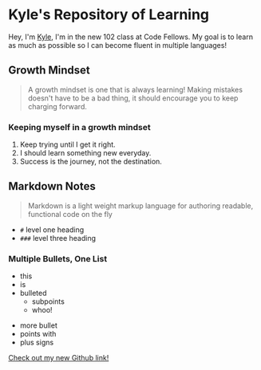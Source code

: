 # Kyle's Repository of Learning
Hey, I'm [Kyle](https://github.com/AtkinsonKyle), I'm in the new 102 class at Code Fellows. My goal is to learn as much as possible so I can become fluent in multiple languages! 

## Growth Mindset
> A growth mindset is one that is always learning! Making mistakes doesn't have to be a bad thing, it should encourage you to keep charging forward.

### Keeping myself in a growth mindset
1. Keep trying until I get it right.
1. I should learn something new everyday.
1. Success is the journey, not the destination.


## Markdown Notes
> Markdown is a light weight markup language for authoring readable, functional code on the fly
- `#` level one heading
- `###` level three heading


### Multiple Bullets, One List
- this
- is
- bulleted
  - subpoints
  - whoo!
+ more bullet
+ points with
+ plus signs

[Check out my new Github link!](https://github.com/AtkinsonKyle/learning-journal)
